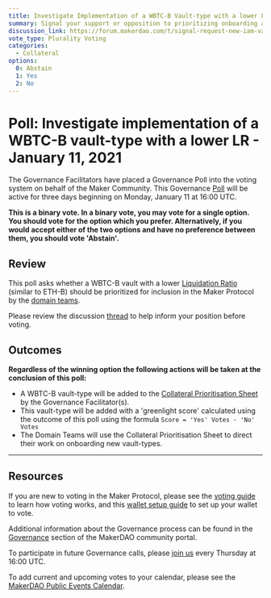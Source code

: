 ```yaml
---
title: Investigate Implementation of a WBTC-B Vault-type with a lower LR - January 11, 2021
summary: Signal your support or opposition to prioritizing onboarding a WBTC-B vault-type with a lower LR
discussion_link: https://forum.makerdao.com/t/signal-request-new-iam-vault-type-for-wbtc-with-lower-lr/5736/
vote_type: Plurality Voting
categories:
  - Collateral
options:
  0: Abstain
  1: Yes
  2: No
---
```


# Poll: Investigate implementation of a WBTC-B vault-type with a lower LR - January 11, 2021

The Governance Facilitators have placed a Governance Poll into the voting system on behalf of the Maker Community. This Governance [Poll](https://community-development.makerdao.com/en/learn/governance/on-chain-gov) will be active for three days beginning on Monday, January 11 at 16:00 UTC.

**This is a binary vote. In a binary vote, you may vote for a single option. You should vote for the option which you prefer. Alternatively, if you would accept either of the two options and have no preference between them, you should vote 'Abstain'.**

## Review

This poll asks whether a WBTC-B vault with a lower [Liquidation Ratio](https://community-development.makerdao.com/en/learn/governance/param-liquidation-ratio) (similar to ETH-B) should be prioritized for inclusion in the Maker Protocol by the [domain teams](https://github.com/makerdao/mips/blob/Accepted/MIP7/mip7.md#mip7c2-the-current-domain-roles-list).

Please review the discussion [thread](https://forum.makerdao.com/t/signal-request-new-iam-vault-type-for-wbtc-with-lower-lr/5736/) to help inform your position before voting.

## Outcomes

**Regardless of the winning option the following actions will be taken at the conclusion of this poll:**

- A WBTC-B vault-type will be added to the [Collateral Prioritisation Sheet](https://docs.google.com/spreadsheets/d/1IX9e2fyfz7djtDMKn5gMyGsyFxHoY75GncMbAjnSXrM/edit#gid=0) by the Governance Facilitator(s).
- This vault-type will be added with a 'greenlight score' calculated using the outcome of this poll using the formula `Score = 'Yes' Votes - 'No' Votes`
- The Domain Teams will use the Collateral Prioritisation Sheet to direct their work on onboarding new vault-types.

---

## Resources

If you are new to voting in the Maker Protocol, please see the [voting guide](https://community-development.makerdao.com/en/learn/governance/how-voting-works/) to learn how voting works, and this [wallet setup guide](https://community-development.makerdao.com/en/learn/governance/voting-setup/) to set up your wallet to vote.

Additional information about the Governance process can be found in the [Governance](https://community-development.makerdao.com/en/learn/governance) section of the MakerDAO community portal.

To participate in future Governance calls, please [join us](https://github.com/makerdao/community/tree/master/governance/governance-and-risk-meetings) every Thursday at 16:00 UTC.

To add current and upcoming votes to your calendar, please see the [MakerDAO Public Events Calendar](https://calendar.google.com/calendar/embed?src=makerdao.com_3efhm2ghipksegl009ktniomdk%40group.calendar.google.com&ctz=UTC&mode=week&showCalendars=0&showPrint=0).
